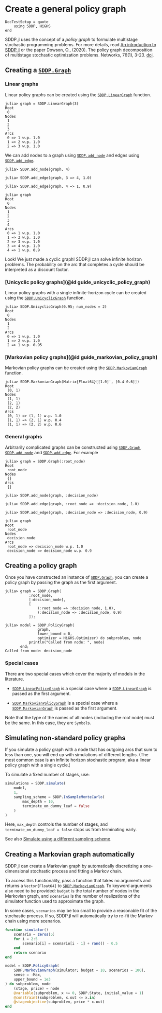 # Create a general policy graph

```@meta
DocTestSetup = quote
    using SDDP, HiGHS
end
```

SDDP.jl uses the concept of a _policy graph_ to formulate multistage stochastic
programming problems. For more details, read [An introduction to SDDP.jl](@ref)
or the paper Dowson, O., (2020). The policy graph decomposition of multistage
stochastic optimization problems. Networks, 76(1), 3-23. [doi](https://doi.org/10.1002/net.21932).

## Creating a [`SDDP.Graph`](@ref)

### Linear graphs

Linear policy graphs can be created using the [`SDDP.LinearGraph`](@ref)
function.

```jldoctest linear_graph
julia> graph = SDDP.LinearGraph(3)
Root
 0
Nodes
 1
 2
 3
Arcs
 0 => 1 w.p. 1.0
 1 => 2 w.p. 1.0
 2 => 3 w.p. 1.0
```

We can add nodes to a graph using [`SDDP.add_node`](@ref) and edges using
[`SDDP.add_edge`](@ref).

```jldoctest linear_graph
julia> SDDP.add_node(graph, 4)

julia> SDDP.add_edge(graph, 3 => 4, 1.0)

julia> SDDP.add_edge(graph, 4 => 1, 0.9)

julia> graph
Root
 0
Nodes
 1
 2
 3
 4
Arcs
 0 => 1 w.p. 1.0
 1 => 2 w.p. 1.0
 2 => 3 w.p. 1.0
 3 => 4 w.p. 1.0
 4 => 1 w.p. 0.9
```

Look! We just made a cyclic graph! SDDP.jl can solve infinite horizon problems.
The probability on the arc that completes a cycle should be interpreted as a
discount factor.

### [Unicyclic policy graphs](@id guide_unicyclic_policy_graph)

Linear policy graphs with a single infinite-horizon cycle can be created using
the [`SDDP.UnicyclicGraph`](@ref) function.

```jldoctest
julia> SDDP.UnicyclicGraph(0.95; num_nodes = 2)
Root
 0
Nodes
 1
 2
Arcs
 0 => 1 w.p. 1.0
 1 => 2 w.p. 1.0
 2 => 1 w.p. 0.95
```

### [Markovian policy graphs](@id guide_markovian_policy_graph)

Markovian policy graphs can be created using the [`SDDP.MarkovianGraph`](@ref)
function.

```jldoctest
julia> SDDP.MarkovianGraph(Matrix{Float64}[[1.0]', [0.4 0.6]])
Root
 (0, 1)
Nodes
 (1, 1)
 (2, 1)
 (2, 2)
Arcs
 (0, 1) => (1, 1) w.p. 1.0
 (1, 1) => (2, 1) w.p. 0.4
 (1, 1) => (2, 2) w.p. 0.6
```

### General graphs

Arbitrarily complicated graphs can be constructed using [`SDDP.Graph`](@ref),
[`SDDP.add_node`](@ref) and [`SDDP.add_edge`](@ref). For example

```jldoctest
julia> graph = SDDP.Graph(:root_node)
Root
 root_node
Nodes
 {}
Arcs
 {}

julia> SDDP.add_node(graph, :decision_node)

julia> SDDP.add_edge(graph, :root_node => :decision_node, 1.0)

julia> SDDP.add_edge(graph, :decision_node => :decision_node, 0.9)

julia> graph
Root
 root_node
Nodes
 decision_node
Arcs
 root_node => decision_node w.p. 1.0
 decision_node => decision_node w.p. 0.9
```

## Creating a policy graph

Once you have constructed an instance of [`SDDP.Graph`](@ref), you can create a
policy graph by passing the graph as the first argument.

```jldoctest
julia> graph = SDDP.Graph(
           :root_node,
           [:decision_node],
           [
               (:root_node => :decision_node, 1.0),
               (:decision_node => :decision_node, 0.9)
           ]);

julia> model = SDDP.PolicyGraph(
               graph,
               lower_bound = 0,
               optimizer = HiGHS.Optimizer) do subproblem, node
           println("Called from node: ", node)
       end;
Called from node: decision_node
```

### Special cases

There are two special cases which cover the majority of models in the
literature.

- [`SDDP.LinearPolicyGraph`](@ref) is a special case where a
  [`SDDP.LinearGraph`](@ref) is passed as the first argument.

- [`SDDP.MarkovianPolicyGraph`](@ref) is a special case where a
  [`SDDP.MarkovianGraph`](@ref) is passed as the first argument.

Note that the type of the names of all nodes (including the root node) must be
the same. In this case, they are `Symbol`s.

## Simulating non-standard policy graphs

If you simulate a policy graph with a node that has outgoing arcs that sum to less than one,
you will end up with simulations of different lengths. (The most common case is an infinite
horizon stochastic program, aka a linear policy graph with a single cycle.)

To simulate a fixed number of stages, use:
```julia
simulations = SDDP.simulate(
    model,
    1,
    sampling_scheme = SDDP.InSampleMonteCarlo(
        max_depth = 10,
        terminate_on_dummy_leaf = false
    )
)
```
Here, `max_depth` controls the number of stages, and `terminate_on_dummy_leaf = false` stops
us from terminating early.

See also [Simulate using a different sampling scheme](@ref).

## Creating a Markovian graph automatically

SDDP.jl can create a Markovian graph by automatically discretizing a one-dimensional
stochastic process and fitting a Markov chain.

To access this functionality, pass a function that takes no arguments and returns a
`Vector{Float64}` to [`SDDP.MarkovianGraph`](@ref). To keyword arguments also need to be
provided: `budget` is the total number of nodes in the Markovian graph, and `scenarios` is
the number of realizations of the simulator function used to approximate the graph.

In some cases, `scenarios` may be too small to provide a reasonable fit of the stochastic
process. If so, SDDP.jl will automatically try to re-fit the Markov chain using more
scenarios.

```julia
function simulator()
    scenario = zeros(5)
    for i = 2:5
        scenario[i] = scenario[i - 1] + rand() - 0.5
    end
    return scenario
end

model = SDDP.PolicyGraph(
    SDDP.MarkovianGraph(simulator; budget = 10, scenarios = 100),
    sense = :Max,
    upper_bound = 1e3
) do subproblem, node
    (stage, price) = node
    @variable(subproblem, x >= 0, SDDP.State, initial_value = 1)
    @constraint(subproblem, x.out <= x.in)
    @stageobjective(subproblem, price * x.out)
end
```
